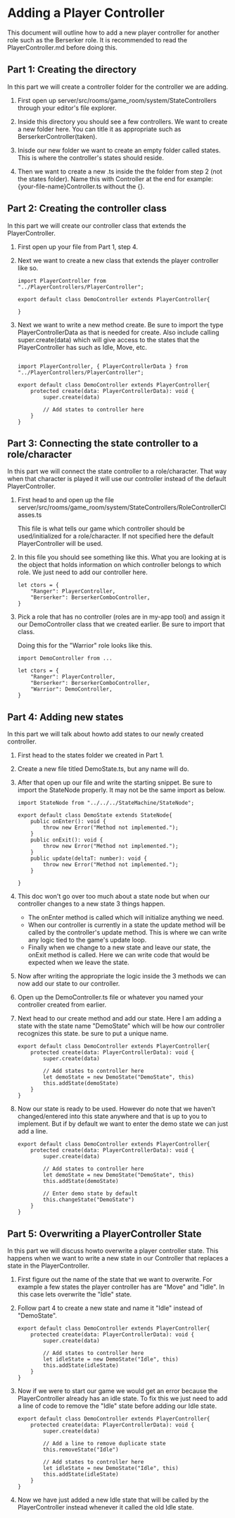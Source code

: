 # Adding a Player Controller

This document will outline how to add a new player controller for another role such as the Berserker role. It is recommended to read the PlayerController.md before doing this.

## Part 1: Creating the directory
In this part we will create a controller folder for the controller we are adding.

1. First open up server/src/rooms/game_room/system/StateControllers through your editor's file explorer.

2. Inside this directory you should see a few controllers. We want to create a new folder here. You can title it as appropriate such as BerserkerController(taken).

3. Inisde our new folder we want to create an empty folder called states. This is where the controller's states should reside. 

4. Then we want to create a new .ts inside the the folder from step 2 (not the states folder). Name this with Controller at the end for example: {your-file-name}Controller.ts without the {}.

## Part 2: Creating the controller class
In this part we will create our controller class that extends the PlayerController.

1. First open up your file from Part 1, step 4. 

2. Next we want to create a new class that extends the player controller like so.

    ```
    import PlayerController from "../PlayerControllers/PlayerController";

    export default class DemoController extends PlayerController{
        
    }
    ```

3. Next we want to write a new method create. Be sure to import the type PlayerControllerData as that is needed for create. Also include calling super.create(data) which will give access to the states that the PlayerController has such as Idle, Move, etc.

    ```

    import PlayerController, { PlayerControllerData } from "../PlayerControllers/PlayerController";

    export default class DemoController extends PlayerController{
        protected create(data: PlayerControllerData): void {
            super.create(data)
            
            // Add states to controller here
        }
    }
    ```

## Part 3: Connecting the state controller to a role/character

In this part we will connect the state controller to a role/character. That way when that character is played it will use our controller instead of the default PlayerController.

1. First head to and open up the file server/src/rooms/game_room/system/StateControllers/RoleControllerClasses.ts

    This file is what tells our game which controller should be used/initialized for a role/character. If not specified here the default PlayerController will be used.

2. In this file you should see something like this. What you are looking at is the object that holds information on which controller belongs to which role. We just need to add our controller here.

    ```
    let ctors = {
        "Ranger": PlayerController,
        "Berserker": BerserkerComboController,
    }
    ```

3. Pick a role that has no controller (roles are in my-app tool) and assign it our DemoController class that we created earlier. Be sure to import that class.

    Doing this for the "Warrior" role looks like this.
    ```
    import DemoController from ...

    let ctors = {
        "Ranger": PlayerController,
        "Berserker": BerserkerComboController,
        "Warrior": DemoController,
    }
    ```

## Part 4: Adding new states
In this part we will talk about howto add states to our newly created controller.

1. First head to the states folder we created in Part 1.

2. Create a new file titled DemoState.ts, but any name will do.

3. After that open up our file and write the starting snippet. Be sure to import the StateNode properly. It may not be the same import as below.

    ```
    import StateNode from "../../../StateMachine/StateNode";

    export default class DemoState extends StateNode{
        public onEnter(): void {
            throw new Error("Method not implemented.");
        }
        public onExit(): void {
            throw new Error("Method not implemented.");
        }
        public update(deltaT: number): void {
            throw new Error("Method not implemented.");
        }

    }
    ```

4. This doc won't go over too much about a state node but when our controller changes to a new state 3 things happen.
    * The onEnter method is called which will initialize anything we need.
    * When our controller is currently in a state the update method will be called by the controller's update method. This is where we can write any logic tied to the game's update loop.
    * Finally when we change to a new state and leave our state, the onExit method is called. Here we can write code that would be expected when we leave the state.

5. Now after writing the appropriate the logic inside the 3 methods we can now add our state to our controller.

6. Open up the DemoController.ts file or whatever you named your controller created from earlier.

7. Next head to our create method and add our state. Here I am adding a state with the state name "DemoState" which will be how our controller recognizes this state. be sure to put a unique name. 
    ```
    export default class DemoController extends PlayerController{
        protected create(data: PlayerControllerData): void {
            super.create(data)
            
            // Add states to controller here
            let demoState = new DemoState("DemoState", this)
            this.addState(demoState)
        }
    }
    ```

8. Now our state is ready to be used. However do note that we haven't changed/entered into this state anywhere and that is up to you to implement. But if by default we want to enter the demo state we can just add a line.

    ```
    export default class DemoController extends PlayerController{
        protected create(data: PlayerControllerData): void {
            super.create(data)
            
            // Add states to controller here
            let demoState = new DemoState("DemoState", this)
            this.addState(demoState)

            // Enter demo state by default
            this.changeState("DemoState")
        }
    }
    ```

## Part 5: Overwriting a PlayerController State
In this part we will discuss howto overwrite a player controller state. This happens when we want to write a new state in our Controller that replaces a state in the PlayerController.

1. First figure out the name of the state that we want to overwrite. For example a few states the player controller has are "Move" and "Idle". In this case lets overwrite the "Idle" state.

2. Follow part 4 to create a new state and name it "Idle" instead of "DemoState". 

    ```
    export default class DemoController extends PlayerController{
        protected create(data: PlayerControllerData): void {
            super.create(data)
            
            // Add states to controller here
            let idleState = new DemoState("Idle", this)
            this.addState(idleState)
        }
    }
    ```

3. Now if we were to start our game we would get an error because the PlayerController already has an idle state. To fix this we just need to add a line of code to remove the "Idle" state before adding our Idle state.
    ```
    export default class DemoController extends PlayerController{
        protected create(data: PlayerControllerData): void {
            super.create(data)

            // Add a line to remove duplicate state
            this.removeState("Idle")
            
            // Add states to controller here
            let idleState = new DemoState("Idle", this)
            this.addState(idleState)
        }
    }
    ```
4. Now we have just added a new Idle state that will be called by the PlayerController instead whenever it called the old Idle state.
